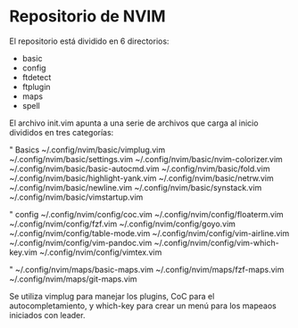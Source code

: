 # Repositorio de NVIM

El repositorio está dividido en 6 directorios:

* basic
* config
* ftdetect
* ftplugin
* maps
* spell

El archivo init.vim apunta a una serie de archivos que carga al inicio divididos en tres categorías:

" Basics
  ~/.config/nvim/basic/vimplug.vim
  ~/.config/nvim/basic/settings.vim
  ~/.config/nvim/basic/nvim-colorizer.vim
  ~/.config/nvim/basic/basic-autocmd.vim
  ~/.config/nvim/basic/fold.vim
  ~/.config/nvim/basic/highlight-yank.vim
  ~/.config/nvim/basic/netrw.vim
  ~/.config/nvim/basic/newline.vim
  ~/.config/nvim/basic/synstack.vim
  ~/.config/nvim/basic/vimstartup.vim

" config
  ~/.config/nvim/config/coc.vim
  ~/.config/nvim/config/floaterm.vim
  ~/.config/nvim/config/fzf.vim
  ~/.config/nvim/config/goyo.vim
  ~/.config/nvim/config/table-mode.vim
  ~/.config/nvim/config/vim-airline.vim
  ~/.config/nvim/config/vim-pandoc.vim
  ~/.config/nvim/config/vim-which-key.vim
  ~/.config/nvim/config/vimtex.vim

" 
  ~/.config/nvim/maps/basic-maps.vim
  ~/.config/nvim/maps/fzf-maps.vim
  ~/.config/nvim/maps/git-maps.vim

Se utiliza vimplug para manejar los plugins, CoC para el autocompletamiento, y which-key para crear un menú para los mapeaos iniciados con leader.
